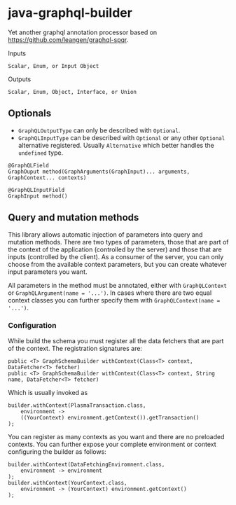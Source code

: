 # java-graphql-builder

Yet another graphql annotation processor based on https://github.com/leangen/graphql-spqr.


Inputs

	Scalar, Enum, or Input Object

Outputs

	Scalar, Enum, Object, Interface, or Union

## Optionals

* `GraphQLOutputType` can only be described with `Optional`.
* `GraphQLInputType` can be described with `Optional` or any other `Optional` alternative registered.
  Usually `Alternative` which better handles the `undefined` type.
  

```
@GraphQLField
GraphOuput method(GraphArguments(GraphInput)... arguments, GraphContext... contexts)
```

```
@GraphQLInputField
GraphInput method()
```

## Query and mutation methods

This library allows automatic injection of parameters into query and mutation methods. There are two types
of parameters, those that are part of the context of the application (controlled by the server) and those that
are inputs (controlled by the client). As a consumer of the server, you can only choose from the available 
context parameters, but you can create whatever input parameters you want.

All parameters in the method must be annotated, either with `GraphQLContext` or `GraphQLArgument(name = '...')`. In
cases where there are two equal context classes you can further specify them with `GraphQLContext(name = '...')`.


### Configuration

While build the schema you must register all the data fetchers that are part of the context. The registration signatures are:

```
public <T> GraphSchemaBuilder withContext(Class<T> context, DataFetcher<T> fetcher)
public <T> GraphSchemaBuilder withContext(Class<T> context, String name, DataFetcher<T> fetcher)
```

Which is usually invoked as 

```
builder.withContext(PlasmaTransaction.class,
    environment -> 
    ((YourContext) environment.getContext()).getTransaction()
);
```

You can register as many contexts as you want and there are no preloaded contexts. You can further expose
your complete environment or context configuring the builder as follows:

```
builder.withContext(DataFetchingEnviromnent.class,
    environment -> environment
);
builder.withContext(YourContext.class,
    environment -> (YourContext) environment.getContext()
);
```
